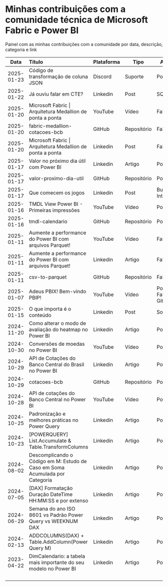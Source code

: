 # Minhas contribuições com a comunidade técnica de Microsoft Fabric e Power BI  

Painel com as minhas contribuições com a comunidade por data, descrição, categoria e link

|Data|Título|Plataforma|Tipo|Assunto|Link|
|---|:---|---|---|---|:---|
|2025-01-23|Código de transformação de coluna JSON|Discord|Suporte|Power BI|https://discord.com/channels/1279778182941245503/1331323911526289418 <br> https://gist.github.com/alisonpezzott/8657b86c63e72135c2426fe658c64630|
|2025-01-22|Já ouviu falar em CTE?|Linkedin|Post|SQL|https://www.linkedin.com/posts/alisonpezzott_ol%C3%A1-j%C3%A1-ouviu-falar-sobre-cte-para-activity-7287872189851181056-CPPR|
|2025-01-20|Microsoft Fabric \| Arquitetura Medallion de ponta a ponta|YouTube|Vídeo|Fabric|https://youtu.be/4t7d41RyCt4|
|2025-01-20|fabric-medallion-cotacoes-bcb|GitHub|Repositório|Fabric|https://github.com/alisonpezzott/fabric-medallion-cotacoes-bcb|
|2025-01-20|Microsoft Fabric \| Arquitetura Medallion de ponta a ponta|Linkedin|Post|Fabric|https://www.linkedin.com/posts/alisonpezzott_microsoft-fabric-arquitetura-medallion-activity-7287046789130575873-Asiu|
|2025-01-17|Valor no próximo dia útil com Power BI|Linkedin|Artigo|Power BI|https://www.linkedin.com/pulse/valor-pr%C3%B3ximo-dia-%C3%BAtil-com-power-bi-alison-pezzott-gc3qe|
|2025-01-17|valor-proximo-dia-util|GitHub|Repositório|Power BI|https://github.com/alisonpezzott/valor-proximo-dia-util|
|2025-01-17|Que comecem os jogos|Linkedin|Post|Business Intelligence|https://www.linkedin.com/posts/alisonpezzott_que-comecem-os-jogos-activity-7285858318147817473-vLsr/|
|2025-01-16|TMDL View Power BI - Primeiras impressões|YouTube|Vídeo|Power BI|https://youtu.be/RO35mRk02bI|
|2025-01-16|tmdl-calendario|GitHub|Repositório|Power BI|https://github.com/alisonpezzott/tmdl-calendario|
|2025-01-11|Aumente a performance do Power BI com arquivos Parquet!|YouTube|Vídeo|Fabric|https://youtu.be/NnvTRmS1Noo|
|2025-01-11|Aumente a performance do Power BI com arquivos Parquet!|Linkedin|Artigo|Fabric|https://www.linkedin.com/posts/alisonpezzott_ah-mas-%C3%A9-s%C3%B3-jogar-no-chat-gpt-que-ele-activity-7284910180402630656-UeF3|
|2025-01-11|csv-to-parquet|GitHub|Repositório|Fabric|https://github.com/alisonpezzott/csv-to-parquet|
|2025-01-07|Adeus PBIX! Bem-vindo PBIP!|YouTube|Vídeo|Power BI, Fabric, GitHub|https://youtu.be/Yog22N2Lq14|
|2025-01-15|O que importa é o conteúdo|Linkedin|Post|Soft Skills|https://www.linkedin.com/posts/alisonpezzott_ah-mas-%C3%A9-s%C3%B3-jogar-no-chat-gpt-que-ele-activity-7284910180402630656-UeF3|
|2024-11-20|Como alterar o modo de avaliação do heatmap no Power BI|Linkedin|Artigo|Power BI|https://www.linkedin.com/pulse/como-alterar-o-mode-de-avalia%25C3%25A7%25C3%25A3o-do-heatmap-power-bi-alison-pezzott-dg1lf/|
|2024-10-30|Conversões de moedas no Power BI|YouTube|Vídeo|Power BI|https://youtu.be/IeJZQMcXdMM|
|2024-10-29|API de Cotações do Banco Central do Brasil no Power BI|Linkedin|Artigo|Power BI|https://www.linkedin.com/pulse/api-de-cota%25C3%25A7%25C3%25B5es-do-banco-central-brasil-power-bi-alison-pezzott-1biff/?trackingId=dbgOB%2BtkRdCeN1Y4WOWLbg%3D%3D|
|2024-10-29|cotacoes-bcb|GitHub|Repositório|Power BI|https://github.com/alisonpezzott/cotacoes-bcb|
|2024-10-28|API de cotações do Banco Central no Power BI|YouTube|Video|Power BI|https://youtu.be/J_LGwbN1Jjk|
|2024-10-25|Padronização e melhores práticas no Power Query|Linkedin|Artigo|Power BI|https://www.linkedin.com/pulse/padroniza%25C3%25A7%25C3%25A3o-e-melhores-pr%25C3%25A1ticas-power-query-alison-pezzott-06ene/|
|2024-10-23|\[POWERQUERY] List.Accumulate & Table.TransformColumns|Linkedin|Artigo|Power BI|https://www.linkedin.com/pulse/powerquery-listaccumulate-tabletransformcolumns-alison-pezzott-2grff/|
|2024-08-02|Descomplicando o Código em M: Estudo de Caso em Soma Acumulada por Categoria|Linkedin|Artigo|Power BI|https://www.linkedin.com/pulse/descomplicando-o-c%25C3%25B3digo-em-m-estudo-de-caso-soma-por-alison-pezzott-wgdlf/|
|2024-07-05|\[DAX] Formatação Duração DateTime HH\:MM:SS e por extenso|Linkedin|Artigo|Power BI|https://www.linkedin.com/pulse/dax-formata%25C3%25A7%25C3%25A3o-dura%25C3%25A7%25C3%25A3o-datetime-hhmmss-e-por-extenso-alison-pezzott-v2dkf/|
|2024-06-29|Semana do ano ISO 8601 vs Padrão Power Query vs WEEKNUM DAX|Linkedin|Artigo|Power BI|https://www.linkedin.com/pulse/semana-do-ano-iso-8601-vs-padr%25C3%25A3o-power-query-weeknum-dax-pezzott-zttdf/?trackingId=dbgOB%2BtkRdCeN1Y4WOWLbg%3D%3D|
|2024-02-13|ADDCOLUMNS(DAX) + Table.AddColumn(Power Query M)|Linkedin|Artigo|Power BI|https://www.linkedin.com/pulse/addcolumnsdax-tableaddcolumnpower-query-m-alison-pezzott-uwvjf/?trackingId=dbgOB%2BtkRdCeN1Y4WOWLbg%3D%3D|
|2023-04-22|DimCalendario: a tabela mais importante do seu modelo no Power BI|Linkedin|Artigo|Power BI|https://www.linkedin.com/pulse/dimcalendario-tabela-mais-importante-do-seu-modelo-power-pezzott/?trackingId=dbgOB%2BtkRdCeN1Y4WOWLbg%3D%3D|
|||||||
|||||||
|||||||
|||||||

